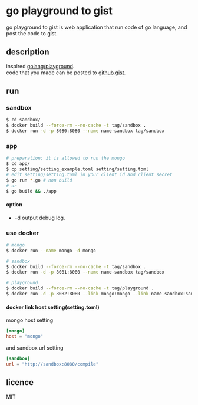 # go playground to gist

go playground to gist is web application that run code of go language, and post the code to gist.

## description

inspired [golang/playground](https://github.com/golang/playground).  
code that you made can be posted to [github gist](https://gist.github.com).

## run

### sandbox

```bash
$ cd sandbox/
$ docker build --force-rm --no-cache -t tag/sandbox .
$ docker run -d -p 8080:8080 --name name-sandbox tag/sandbox
```

### app

```bash
# preparation: it is allowed to run the mongo
$ cd app/
$ cp setting/setting_example.toml setting/setting.toml
# edit setting/setting.toml in your client id and client secret
$ go run *.go # non build
# or
$ go build && ./app
```

#### option

* -d output debug log.

### use docker

```bash
# mongo
$ docker run --name mongo -d mongo

# sandbox
$ docker build --force-rm --no-cache -t tag/sandbox .
$ docker run -d -p 8081:8080 --name name-sandbox tag/sandbox

# playground
$ docker build --force-rm --no-cache -t tag/playground .
$ docker run -d -p 8082:8080 --link mongo:mongo --link name-sandbox:sandbox --name name-playground tag/playground
```
#### docker link host setting(setting.toml)

mongo host setting
```toml
[mongo]
host = "mongo"
```

and sandbox url setting
```toml
[sandbox]
url = "http://sandbox:8080/compile"
```

## licence

MIT
